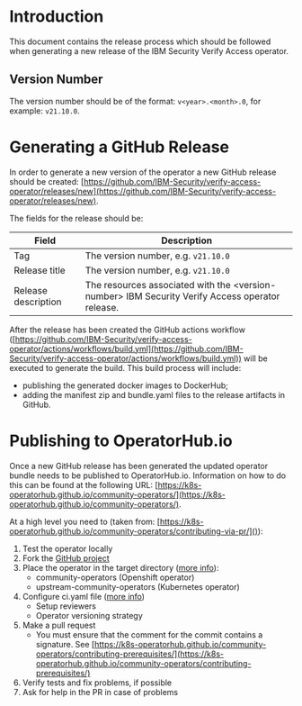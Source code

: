 # Introduction

This document contains the release process which should be followed when generating a new release of the IBM Security Verify Access operator.

## Version Number

The version number should be of the format: `v<year>.<month>.0`, for example: `v21.10.0`.


# Generating a GitHub Release

In order to generate a new version of the operator a new GitHub release should be created: [https://github.com/IBM-Security/verify-access-operator/releases/new](https://github.com/IBM-Security/verify-access-operator/releases/new). 

The fields for the release should be:

|Field|Description
|-----|----------- 
|Tag | The version number, e.g. `v21.10.0`
|Release title | The version number, e.g. `v21.10.0`
|Release description | The resources associated with the \<version\-number> IBM Security Verify Access operator release.

After the release has been created the GitHub actions workflow ([https://github.com/IBM-Security/verify-access-operator/actions/workflows/build.yml](https://github.com/IBM-Security/verify-access-operator/actions/workflows/build.yml)) will be executed to generate the build.  This build process will include:

* publishing the generated docker images to DockerHub;
* adding the manifest zip and bundle.yaml files to the release artifacts in GitHub.

# Publishing to OperatorHub.io

Once a new GitHub release has been generated the updated operator bundle needs to be published to OperatorHub.io.  Information on how to do this can be found at the following URL: [https://k8s-operatorhub.github.io/community-operators/](https://k8s-operatorhub.github.io/community-operators/).

At a high level you need to (taken from: [https://k8s-operatorhub.github.io/community-operators/contributing-via-pr/]()):

1. Test the operator locally
2. Fork the [GitHub project](https://github.com/operator-framework/community-operators)
4. Place the operator in the target directory ([more info](https://k8s-operatorhub.github.io/community-operators/contributing-where-to/])): 
	- community-operators (Openshift operator) 
	- upstream-community-operators (Kubernetes operator)
5. Configure ci.yaml file ([more info](https://k8s-operatorhub.github.io/community-operators/operator-ci-yaml/))
	- Setup reviewers
	- Operator versioning strategy
3. Make a pull request
	- You must ensure that the comment for the commit contains a signature. See [https://k8s-operatorhub.github.io/community-operators/contributing-prerequisites/](https://k8s-operatorhub.github.io/community-operators/contributing-prerequisites/) 
8. Verify tests and fix problems, if possible
9. Ask for help in the PR in case of problems


